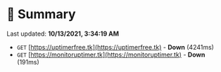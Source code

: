 # 📖 Summary
Last updated: **10/13/2021, 3:34:19 AM**

- `GET` [https://uptimerfree.tk](https://uptimerfree.tk) - **Down** (4241ms)
- `GET` [https://monitoruptimer.tk](https://monitoruptimer.tk) - **Down** (191ms)

